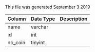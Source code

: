 This file was generated September 3 2019

| Column  | Data Type | Description |
| ------- | --------- | ----------- |
| name    | varchar   |             |
| id      | int       |             |
| no_coin | tinyint   |             |
